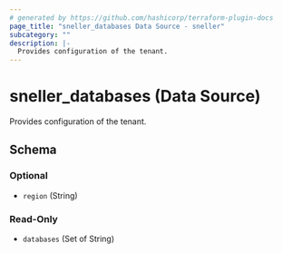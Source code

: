 ```yaml
---
# generated by https://github.com/hashicorp/terraform-plugin-docs
page_title: "sneller_databases Data Source - sneller"
subcategory: ""
description: |-
  Provides configuration of the tenant.
---
```


# sneller_databases (Data Source)

Provides configuration of the tenant.



<!-- schema generated by tfplugindocs -->
## Schema

### Optional

- `region` (String)

### Read-Only

- `databases` (Set of String)


